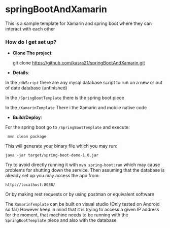 # springBootAndXamarin

This is a sample template for Xamarin and spring boot where they can interact with each other

### How do I get set up?

* **Clone The project**: 

	git clone https://github.com/kasra21/springBootAndXamarin.git

* **Details**:

In the `/dbScript` there are any mysql database script to run on a new or out of date database (unfinished)

In the `/SpringBootTemplate` there is the spring boot piece

In the `/XamarinTemplate` There i the Xamarin and mobile native code

* **Build/Deploy**:

For the spring boot go to `/SpringBootTemplate` and execute:

	 mvn clean package
	 
This will generate your binary file which you may run:

	java -jar target/spring-boot-demo-1.0.jar
	
Try to avoid directly running it with `mvn spring-boot:run` which may cause problems for shutting down the service.
Then assuming that the database is already set up you may access the app from:

	http://localhost:8080/
	
Or by making rest requests or by using postman or equivalent software
	
The `XamarinTemplate` can be built on visual studio (Only tested on Android so far)
However keep in mind that it is trying to access a given IP address for the moment, that machine needs to be running with the `SpringBootTemplate` piece and also with the database